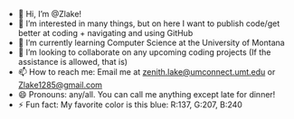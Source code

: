 - 👋 Hi, I’m @Zlake!
- 👀 I’m interested in many things, but on here I want to publish code/get better at coding + navigating and using GitHub
- 🌱 I’m currently learning Computer Science at the University of Montana
- 💞️ I’m looking to collaborate on any upcoming coding projects (If the assistance is allowed, that is)
- 📫 How to reach me: Email me at zenith.lake@umconnect.umt.edu or Zlake1285@gmail.com
- 😄 Pronouns: any/all. You can call me anything except late for dinner!
- ⚡ Fun fact: My favorite color is this blue: R:137, G:207, B:240

<!---
Nlake1285/Nlake1285 is a ✨ special ✨ repository because its `README.md` (this file) appears on your GitHub profile.
You can click the Preview link to take a look at your changes.
--->
